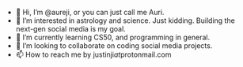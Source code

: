 - 👋 Hi, I’m @aureji, or you can just call me Auri.
- 👀 I’m interested in astrology and science. Just kidding. Building the next-gen social media is my goal.
- 🌱 I’m currently learning CS50, and programming in general.
- 💞️ I’m looking to collaborate on coding social media projects.
- 📫 How to reach me by justinji*at*protonmail.com

<!---
aureji/aureji is a ✨ special ✨ repository because its `README.md` (this file) appears on your GitHub profile.
You can click the Preview link to take a look at your changes.
--->
